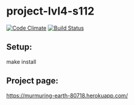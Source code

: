 # project-lvl4-s112

[![Code Climate](https://codeclimate.com/github/iskaldvind/project-lvl4-s112/badges/gpa.svg)](https://codeclimate.com/github/iskaldvind/project-lvl4-s112)
[![Build Status](https://travis-ci.org/iskaldvind/project-lvl4-s112.svg?branch=master)](https://travis-ci.org/iskaldvind/project-lvl4-s112)

## Setup:
make install

## Project page:
https://murmuring-earth-80718.herokuapp.com/
